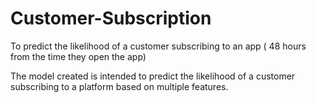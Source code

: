 # Customer-Subscription
To predict the likelihood of a customer subscribing to an app ( 48 hours from the time they open the app)


The model created is intended to predict the likelihood of a customer subscribing to a platform based on multiple features. 
